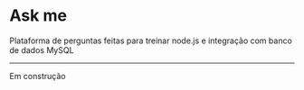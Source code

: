 <h1>Ask me</h1>
<p>Plataforma de perguntas feitas para treinar node.js e integração com banco de dados MySQL</p>
<hr>
<p>Em construção</p>